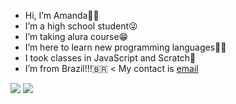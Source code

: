 - Hi, I’m Amanda🐢💪
- I’m a high school student😜
- I’m taking alura course😁
- I’m here to learn new programming languages👩‍💻
- I took classes in JavaScript and Scratch🤯
- I’m from Brazil!!!🇧🇷
< My contact is [email](amanda.benjamin.borba@escola.pr.gov.br)

![](https://img.shields.io/badge/JavaScript-323330?style=for-the-badge&logo=javascript&logoColor=F7DF1E)
![](https://img.shields.io/badge/Scratch-4D97FF?style=for-the-badge&logo=Scratch&logoColor=white)
